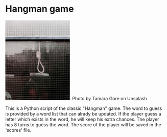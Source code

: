 # Hangman game

<img src="tamara-gore-unsplash.jpg" width="40%">.
Photo by Tamara Gore on Unsplash

This is a Python script of the classic "Hangman" game.
The word to guess is provided by a word list that can alrady be updated.
If the player guess a letter which exists in the word, he will keep his extra chances.
The player has 8 turns to guess the word.
The score of the player will be saved in the 'scores' file.
